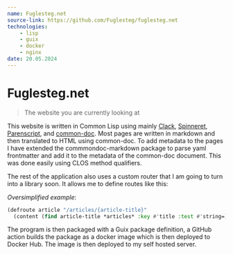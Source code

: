 ```yaml
---
name: Fuglesteg.net
source-link: https://github.com/Fuglesteg/fuglesteg.net
technologies:
    - lisp
    - guix
    - docker
    - nginx
date: 20.05.2024
---
```


# Fuglesteg.net

> The website you are currently looking at

This website is written in Common Lisp using mainly
[Clack](https://github.com/fukamachi/clack),
[Spinneret](https://github.com/ruricolist/spinneret),
[Parenscript](https://parenscript.common-lisp.dev/), and
[common-doc](https://commondoc.github.io/). Most pages are written in markdown
and then translated to HTML using common-doc. To add metadata to the pages I
have extended the commmondoc-markdown package to parse yaml frontmatter and add
it to the metadata of the common-doc document. This was done easily using
CLOS method qualifiers.

The rest of the application also uses a custom router that I am going to turn
into a library soon. It allows me to define routes like this:

*Oversimplified example*:

```lisp
(defroute article "/articles/{article-title}"
  (content (find article-title *articles* :key #'title :test #'string=)))
```

The program is then packaged with a Guix package definition, a GitHub action builds the package as a docker image which is then deployed to Docker Hub. The image is then deployed to my self hosted server.
